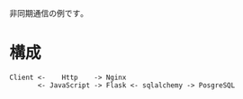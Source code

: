 非同期通信の例です｡

# 構成

```
Client <-    Http    -> Nginx 
       <- JavaScript -> Flask <- sqlalchemy -> PosgreSQL
```